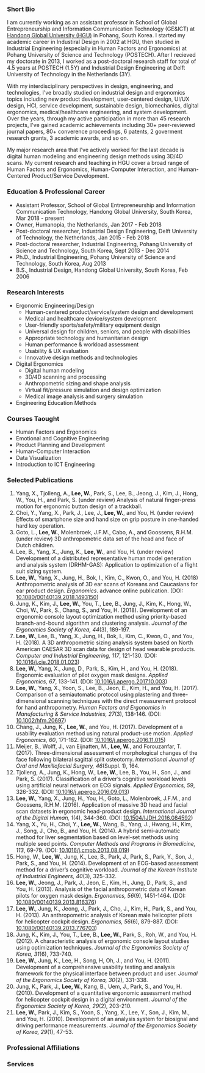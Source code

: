 ### Short Bio
I am currently working as an assistant professor in School of Global Entrepreneurship and Information Communication Technology (GE&ICT) at [Handong Global University (HGU)](http://www.handong.edu/eng/) in Pohang, South Korea. I started my academic career in Industiral Design in 2002 at HGU, then studied in Industrial Engineering (especially in Human Factors and Ergonomics) at Pohang University of Science and Technology (POSTECH). After I recieved my doctorate in 2013, I worked as a post-doctoral research staff for total of 4.5 years at POSTECH (1.5Y) and Industrial Design Engineering at Delft University of Technology in the Netherlands (3Y).

With my interdisciplinary perspectives in design, engineering, and technologies, I’ve broadly studied on industrial design and ergonomics topics including new product development, user-centered design, UI/UX design, HCI, service development, sustainable design, biomechanics, digital ergonomics, medical/healthcare engineering, and system development. Over the years, through my active participation in more than 45 research projects, I've gained academic achievements including 30+ peer-reviewed journal papers, 80+ converence proceedings, 6 patents, 2 goverment research grants, 3 academic awards, and so on.

My major research area that I've actively worked for the last decade is digital human modeling and engineering design methods using 3D/4D scans. My current research and teaching in HGU cover a broad range of Human Factors and Ergonomics, Human-Computer Interaction, and Human-Centered Product/Service Development. 


### Education & Professional Career
- Assistant Professor, School of Global Entrepreneurship and Information Communication Technology, Handong Global University, South Korea, Mar 2018 - present
- Owner, Humanopia, the Netherlands, Jan 2017 - Feb 2018
- Post-doctoral researcher, Industrial Design Engineering, Delft University of Technology, the Netherlands, Jan 2015 - Feb 2018
- Post-doctoral researcher, Industrial Engineering, Pohang University of Science and Technology, South Korea, Sept 2013 - Dec 2014
- Ph.D., Industrial Engineering, Pohang University of Science and Technology, South Korea, Aug 2013
- B.S., Industrial Design, Handong Global University, South Korea, Feb 2006


### Research Interests
- Ergonomic Engineering/Design
  - Human-centered product/service/system design and development
  - Medical and healthcare device/system development
  - User-friendly sports/safety/military equipment design
  - Universal design for children, seniors, and people with disabilities
  - Appropriate technology and humanitarian design
  - Human performance & workload assessment
  - Usability & UX evaluation
  - Innovative design methods and technologies
- Digital Ergonomics
  - Digital human modeling
  - 3D/4D scanning and processing
  - Anthropometric sizing and shape analysis
  - Virtual fit/pressure simulation and design optimization
  - Medical image analysis and surgery simulation
- Engineering Education Methods

### Courses Taought
- Human Factors and Ergonomics
- Emotional and Cognitive Engineering
- Product Planning and Development
- Human-Computer Interaction
- Data Visualization
- Introduction to ICT Engineering

### Selected Publications
1. Yang, X., Tjolleng, A., **Lee, W.**, Park, S., Lee, B., Jeong, J., Kim, J., Hong, W., You, H., and Park, S. (under review) Analysis of natural finger-press motion for ergonomic button design of a trackball.
1. Choi, Y., Yang, X., Park, J., Lee, J., **Lee, W.**, and You, H. (under review) Effects of smartphone size and hand size on grip posture in one-handed hard key operation.
1. Goto, L., **Lee, W.**, Molenbroek, J.F.M., Cabo, A., and Goossens, R.H.M. (under review) 3D anthropometric data set of the head and face of Dutch children.
1. Lee, B., Yang, X., Jung, K., **Lee, W.**, and You, H. (under review) Development of a distributed representative human model generation and analysis system (DRHM-GAS): Application to optimization of a flight suit sizing system.
1. **Lee, W.**, Yang, X., Jung, H., Bok, I., Kim, C., Kwon, O., and You, H. (2018) Anthropometric analysis of 3D ear scans of Koreans and Caucasians for ear product design. *Ergonomics*. advance online publication. (DOI: [10.1080/00140139.2018.1493150](https://doi.org/10.1080/00140139.2018.1493150))
1. Jung, K., Kim, J., **Lee, W.**, You, T., Lee, B., Jung, J., Kim, K., Hong, W., Choi, W., Park, S., Chang, S., and You, H. (2018). Development of an ergonomic console layout optimization method using priority-based branch-and-bound algorithm and clustering analysis. *Journal of the Ergonomics Society of Korea, 44*(3), 189-197.
1. **Lee, W.**, Lee, B., Yang, X., Jung, H., Bok, I., Kim, C., Kwon, O., and You, H. (2018). A 3D anthropometric sizing analysis system based on North American CAESAR 3D scan data for design of head wearable products. *Computer and Industrial Engineering, 117*, 121-130. (DOI: [10.1016/j.cie.2018.01.023](https://doi.org/10.1016/j.cie.2018.01.023))
1. **Lee, W.**, Yang, X., Jung, D., Park, S., Kim, H., and You, H. (2018). Ergonomic evaluation of pilot oxygen mask designs. *Applied Ergonomics, 67*, 133-141. (DOI: [10.1016/j.apergo.2017.10.003](https://doi.org/10.1016/j.apergo.2017.10.003))
1. **Lee, W.**, Yang, X., Yoon, S., Lee, B., Jeon, E., Kim, H., and You, H. (2017). Comparison of a semiautomatic protocol using plastering and three-dimensional scanning techniques with the direct measurement protocol for hand anthropometry. *Human Factors and Ergonomics in Manufacturing & Service Industries, 27*(3), 138-146. (DOI: [10.1002/hfm.20697](https://doi.org/10.1002/hfm.20697))
1. Chang, J., Jung, K., **Lee, W.**, and You, H. (2017). Development of a usability evaluation method using natural product-use motion. *Applied Ergonomics, 60*, 171-182. (DOI: [10.1016/j.apergo.2016.11.015](https://doi.org/10.1016/j.apergo.2016.11.015))
1. Meijer, B., Wolff, J., van Eijnatten, M., **Lee, W.**, and Forouzanfar, T. (2017). Three-dimensional assessment of morphological changes of the face following bilateral sagittal split osteotomy. *International Journal of Oral and Maxillofacial Surgery, 46*(Suppl. 1), 164.
1. Tjolleng, A., Jung, K., Hong, W., **Lee, W.**, Lee, B., You, H., Son, J., and Park, S. (2017). Classification of a driver’s cognitive workload levels using artificial neural network on ECG signals. *Applied Ergonomics, 59*, 326-332. (DOI: [10.1016/j.apergo.2016.09.013](https://doi.org/10.1016/j.apergo.2016.09.013))
1. **Lee, W.**, Yang, X., Jung, H., You, H., Goto, L., Molenbroek, J.F.M., and Goossens, R.H.M. (2016). Application of massive 3D head and facial scan datasets in ergonomic head-product design. *International Journal of the Digital Human, 1*(4), 344-360. (DOI: [10.1504/IJDH.2016.084592](https://www.inderscienceonline.com/doi/abs/10.1504/IJDH.2016.084592))
1. Yang, X., Yu, H., Choi, Y., **Lee, W.**, Wang, B., Yang, J., Hwang, H., Kim, J., Song, J., Cho, B., and You, H. (2014). A hybrid semi-automatic method for liver segmentation based on level-set methods using multiple seed points. *Computer Methods and Programs in Biomedicine, 113*, 69-79. (DOI: [10.1016/j.cmpb.2013.08.019](https://doi.org/10.1016/j.cmpb.2013.08.019))
1. Hong, W., **Lee, W.**, Jung, K., Lee, B., Park, J., Park, S., Park, Y., Son, J., Park, S., and You, H. (2014). Development of an ECG-based assessment method for a driver’s cognitive workload. *Journal of the Korean Institute of Industrial Engineers, 40*(3), 325-332.
1. **Lee, W.**, Jeong, J., Park, J., Jeon, E., Kim, H., Jung, D., Park, S., and You, H. (2013). Analysis of the facial anthropometric data of Korean pilots for oxygen mask design. *Ergonomics, 56*(9), 1451-1464. (DOI: [10.1080/00140139.2013.816376](https://doi.org/10.1080/00140139.2013.816376))
1. **Lee, W.**, Jung, K., Jeong, J., Park, J., Cho, J., Kim, H., Park, S., and You, H. (2013). An anthropometric analysis of Korean male helicopter pilots for helicopter cockpit design. *Ergonomics, 56*(6), 879-887. (DOI: [10.1080/00140139.2013.776703](https://doi.org/10.1080/00140139.2013.776703))
1. Jung, K., Kim, J., You, T., Lee, B., **Lee, W.**, Park, S., Roh, W., and You, H. (2012). A characteristic analysis of ergonomic console layout studies using optimization techniques. *Journal of the Ergonomics Society of Korea, 31*(6), 733-740.
1. **Lee, W.**, Jung, K., Lee, H., Song, H, Oh, J., and You, H. (2011). Development of a comprehensive usability testing and analysis framework for the physical interface between product and user. *Journal of the Ergonomics Society of Korea, 30*(2), 331-338.
1. Jung, K., Park, J., **Lee, W.**, Kang, B., Uem, J., Park, S., and You, H. (2010). Development of a quantitative ergonomic assessment method for helicopter cockpit design in a digital environment. *Journal of the Ergonomics Society of Korea, 29*(2), 203-210.
1. **Lee, W.**, Park, J., Kim, S., Yoon, S., Yang, X., Lee, Y., Son, J., Kim, M., and You, H. (2010). Development of an analysis system for biosignal and driving performance measurements. *Journal of the Ergonomics Society of Korea, 29*(1), 47-53.

### Professional Affiliations

### Services
